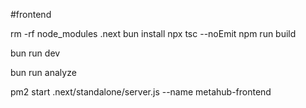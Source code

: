 #frontend   

rm -rf node_modules  .next
bun install
npx tsc --noEmit
npm run build


bun run dev


bun run analyze

pm2 start .next/standalone/server.js --name metahub-frontend

